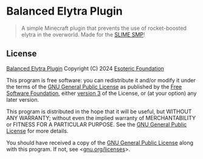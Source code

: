 # Balanced Elytra Plugin

> A simple Minecraft plugin that prevents the use of rocket-boosted elytra in the overworld. Made for the <a href="https://github.com/SlimeSMP">SLIME SMP</a>!

## License

[Balanced Elytra Plugin](https://github.com/SlimeSMP/balanced-elytra-plugin) Copyright (C) 2024 [Esoteric Foundation](https://github.com/EsotericFoundation)

This program is free software: you can redistribute it and/or modify it under the terms of the [GNU General Public License](./LICENSE) as published by the [Free Software Foundation](https://www.fsf.org/), either [version 3](./LICENSE) of the License, or (at your option) any later version.

This program is distributed in the hope that it will be useful, but WITHOUT ANY WARRANTY; without even the implied warranty of MERCHANTABILITY or FITNESS FOR A PARTICULAR PURPOSE. See the [GNU General Public License](./LICENSE) for more details.

You should have received a copy of the [GNU General Public License](./LICENSE) along with this program. If not, see <[gnu.org/licenses](https://www.gnu.org/licenses/)>.
